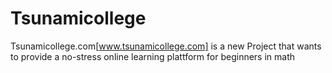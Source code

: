 # Tsunamicollege

Tsunamicollege.com[www.tsunamicollege.com] is a new Project that wants to provide a no-stress online learning plattform for beginners in math
